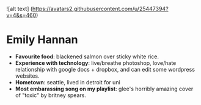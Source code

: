 ![alt text] (https://avatars2.githubusercontent.com/u/25447394?v=4&s=460)
# Emily Hannan

* __Favourite food__: blackened salmon over sticky white rice. 
* __Experience with technology__: live/breathe photoshop, love/hate relationship with google docs + dropbox, and can edit some wordpress websites. 
* __Hometown__: seattle, lived in detroit for uni
* __Most embarassing song on my playlist__: glee's horribly amazing cover of "toxic" by britney spears. 

